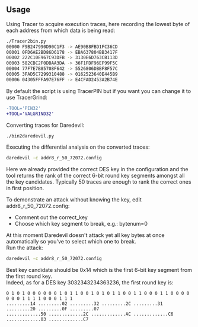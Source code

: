 Usage
-----

Using Tracer to acquire execution traces, here recording the lowest byte of each address from which data is being read:

```bash
./Tracer2bin.py
00000 F9B247990D90C1F3 -> AE90B8FBD1FC36CD
00001 0FD6AE2BD86D6178 -> EBA637804BB3417F
00002 222C10E967C93DFB -> 3130E6D763CB113D
00003 582CBC2F0DBAA3DA -> 36F1FDF96EF99F5C
00004 77F7E7B85708F642 -> 5526806DBBF8F57C
00005 3FAD5C7299310488 -> 0162523640E445B9
00006 04305FFFA97E76FF -> E4CFAD2453A2B74E
```

By default the script is using TracerPIN but if you want you can change it to use TracerGrind:

```diff
-TOOL='PIN32'
+TOOL='VALGRIND32'
```

Converting traces for Daredevil:

```bash
./bin2daredevil.py
```

Executing the differential analysis on the converted traces:

```bash
daredevil -c addr8_r_50_72072.config
```

Here we already provided the correct DES key in the configuration and the tool returns the rank of the correct 6-bit round key segments amongst all the key candidates.
Typically 50 traces are enough to rank the correct ones in first position.

To demonstrate an attack without knowing the key, edit addr8_r_50_72072.config:

* Comment out the correct_key
* Choose which key segment to break, e.g.: bytenum=0

At this moment Daredevil doesn't attack yet all key bytes at once automatically so you've to select which one to break.  
Run the  attack:

```bash
daredevil -c addr8_r_50_72072.config
```

Best key candidate should be 0x14 which is the first 6-bit key segment from the first round key.  
Indeed, as for a DES key 3032343234363236, the first round key is:

```
0 1 0 1 0 0 0 0 0 0 1 0 1 1 0 0 1 0 1 0 1 1 0 0 1 1 0 0 0 1 1 0 0 0 0 0 0 0 1 1 1 1 0 0 0 1 1 1
.........14 .........02 .........32 .........2C .........31 .........20 .........0F .........07
.............50 .............2C .............AC .............C6 .............03 .............C7
```
